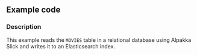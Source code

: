 ## Example code

### Description

This example reads the `MOVIES` table in a relational database using Alpakka Slick and writes it to an Elasticsearch index.
